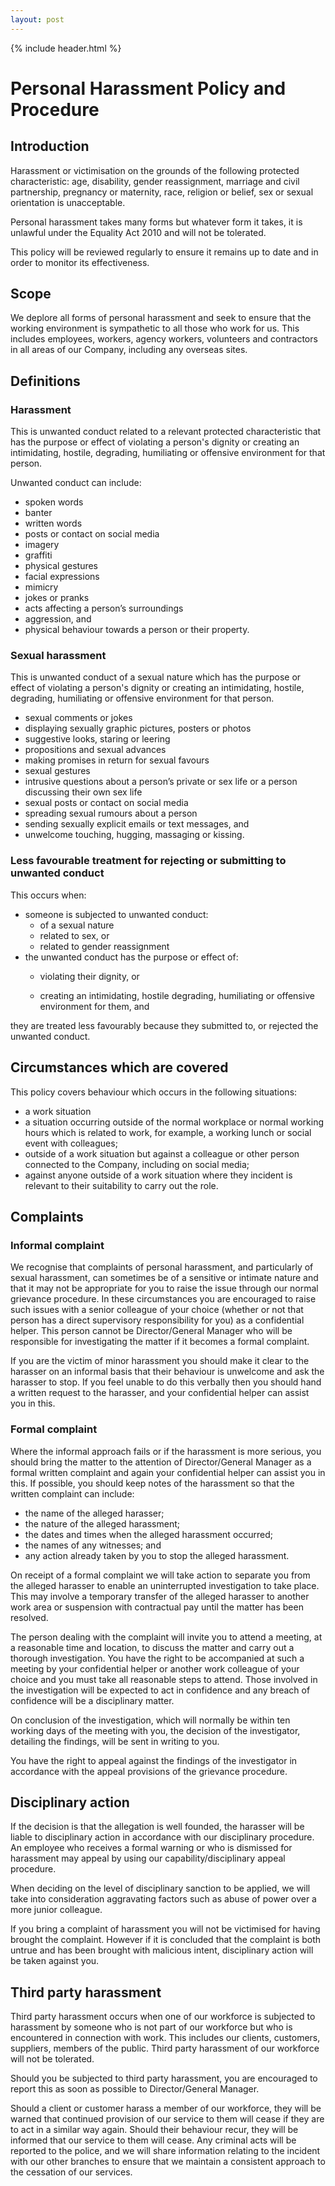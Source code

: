 ```yaml
---
layout: post
---
```


{% include header.html %}

# Personal Harassment Policy and Procedure 

## Introduction 

Harassment or victimisation on the grounds of the following protected characteristic: age, disability, gender reassignment, marriage and civil partnership, pregnancy or maternity, race, religion or belief, sex or sexual orientation is unacceptable. 

Personal harassment takes many forms but whatever form it takes, it is unlawful under the Equality Act 2010 and will not be tolerated. 

This policy will be reviewed regularly to ensure it remains up to date and in order to monitor its effectiveness. 

## Scope 

We deplore all forms of personal harassment and seek to ensure that the working environment is sympathetic to all those who work for us. This includes employees, workers, agency workers, volunteers and contractors in all areas of our Company, including any overseas sites. 

## Definitions 

### Harassment 

This is unwanted conduct related to a relevant protected characteristic that has the purpose or effect of violating a person's dignity or creating an intimidating, hostile, degrading, humiliating or offensive environment for that person. 

Unwanted conduct can include: 

- spoken words 
- banter
- written words 
- posts or contact on social media 
- imagery
- graffiti
- physical gestures 
- facial expressions 
- mimicry
- jokes or pranks 
- acts affecting a person’s surroundings 
- aggression, and 
- physical behaviour towards a person or their property. 

### Sexual harassment 

This is unwanted conduct of a sexual nature which has the purpose or effect of violating a person's dignity or creating an intimidating, hostile, degrading, humiliating or offensive environment for that person. 

- sexual comments or jokes 
- displaying sexually graphic pictures, posters or photos 
- suggestive looks, staring or leering 
- propositions and sexual advances 
- making promises in return for sexual favours 
- sexual gestures 
- intrusive questions about a person’s private or sex life or a person discussing their own sex life 
- sexual posts or contact on social media 
- spreading sexual rumours about a person 
- sending sexually explicit emails or text messages, and 
- unwelcome touching, hugging, massaging or kissing. 

### Less favourable treatment for rejecting or submitting to unwanted conduct 

This occurs when: 

- someone is subjected to unwanted conduct: 
    - of a sexual nature
    - related to sex, or 
    - related to gender reassignment 
- the unwanted conduct has the purpose or effect of: 
    - violating their dignity, or 
    
    - creating an intimidating, hostile degrading, humiliating or offensive environment for them, and
    

they are treated less favourably because they submitted to, or rejected the unwanted conduct. 

## Circumstances which are covered 

This policy covers behaviour which occurs in the following situations: 

- a work situation 
- a situation occurring outside of the normal workplace or normal working hours which is related to work, for example, a working lunch or social event with colleagues; 
- outside of a work situation but against a colleague or other person connected to the Company, including on social media; 
- against anyone outside of a work situation where they incident is relevant to their suitability to carry out the role. 

## Complaints

### Informal complaint 

We recognise that complaints of personal harassment, and particularly of sexual harassment, can sometimes be of a sensitive or intimate nature and that it may not be appropriate for you to raise the issue through our normal grievance procedure. In these circumstances you are encouraged to raise such issues with a senior colleague of your choice (whether or not that person has a direct supervisory responsibility for you) as a confidential helper. This person cannot be Director/General Manager who will be responsible for investigating the matter if it becomes a formal complaint. 

If you are the victim of minor harassment you should make it clear to the harasser on an informal basis that their behaviour is unwelcome and ask the harasser to stop. If you feel unable to do this verbally then you should hand a written request to the harasser, and your confidential helper can assist you in this. 

### Formal complaint 

Where the informal approach fails or if the harassment is more serious, you should bring the matter to the attention of Director/General Manager as a formal written complaint and again your confidential helper can assist you in this. If possible, you should keep notes of the harassment so that the written complaint can include: 

- the name of the alleged harasser; 
- the nature of the alleged harassment; 
- the dates and times when the alleged harassment occurred; 
- the names of any witnesses; and 
- any action already taken by you to stop the alleged harassment. 

On receipt of a formal complaint we will take action to separate you from the alleged harasser to enable an uninterrupted investigation to take place. This may involve a temporary transfer of the alleged harasser to another work area or suspension with contractual pay until the matter has been resolved. 

The person dealing with the complaint will invite you to attend a meeting, at a reasonable time and location, to discuss the matter and carry out a thorough investigation. You have the right to be accompanied at such a meeting by your confidential helper or another work colleague of your choice and you must take all reasonable steps to attend. Those involved in the investigation will be expected to act in confidence and any breach of confidence will be a disciplinary matter. 

On conclusion of the investigation, which will normally be within ten working days of the meeting with you, the decision of the investigator, detailing the findings, will be sent in writing to you. 

You have the right to appeal against the findings of the investigator in accordance with the appeal provisions of the grievance procedure. 

## Disciplinary action 

If the decision is that the allegation is well founded, the harasser will be liable to disciplinary action in accordance with our disciplinary procedure. An employee who receives a formal warning or who is dismissed for harassment may appeal by using our capability/disciplinary appeal procedure. 

When deciding on the level of disciplinary sanction to be applied, we will take into consideration aggravating factors such as abuse of power over a more junior colleague. 

If you bring a complaint of harassment you will not be victimised for having brought the complaint. However if it is concluded that the complaint is both untrue and has been brought with malicious intent, disciplinary action will be taken against you. 

## Third party harassment 

Third party harassment occurs when one of our workforce is subjected to harassment by someone who is not part of our workforce but who is encountered in connection with work. This includes our clients, customers, suppliers, members of the public. Third party harassment of our workforce will not be tolerated. 

Should you be subjected to third party harassment, you are encouraged to report this as soon as possible to Director/General Manager. 

Should a client or customer harass a member of our workforce, they will be warned that continued provision of our service to them will cease if they are to act in a similar way again. Should their behaviour recur, they will be informed that our service to them will cease. Any criminal acts will be reported to the police, and we will share information relating to the incident with our other branches to ensure that we maintain a consistent approach to the cessation of our services. 

